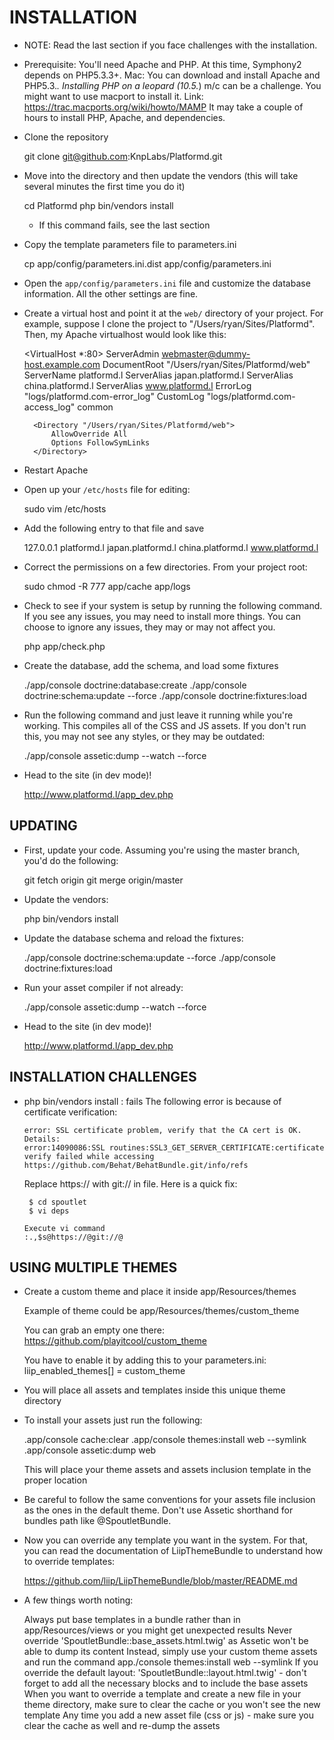 INSTALLATION
============

* NOTE: Read the last section if you face challenges with the installation.


* Prerequisite:
    You'll need Apache and PHP. At this time, Symphony2 depends on PHP5.3.3+.
    Mac: You can download and install Apache and PHP5.3.*. Installing PHP on
      a leopard (10.5.*) m/c can be a challenge.  You might want to use macport
      to install it.
		Link: https://trac.macports.org/wiki/howto/MAMP
      It may take a couple of hours to install PHP, Apache, and dependencies.


* Clone the repository

    git clone git@github.com:KnpLabs/Platformd.git


* Move into the directory and then update the vendors (this will take several
    minutes the first time you do it)

    cd Platformd
    php bin/vendors install

    - If this command fails, see the last section


* Copy the template parameters file to parameters.ini

    cp app/config/parameters.ini.dist app/config/parameters.ini

* Open the `app/config/parameters.ini` file and customize the database
    information. All the other settings are fine.

* Create a virtual host and point it at the `web/` directory of your
    project. For example, suppose I clone the project to "/Users/ryan/Sites/Platformd".
    Then, my Apache virtualhost would look like this:

    <VirtualHost *:80>
        ServerAdmin webmaster@dummy-host.example.com
        DocumentRoot "/Users/ryan/Sites/Platformd/web"
        ServerName platformd.l
        ServerAlias japan.platformd.l
        ServerAlias china.platformd.l
        ServerAlias www.platformd.l
        ErrorLog "logs/platformd.com-error_log"
        CustomLog "logs/platformd.com-access_log" common

        <Directory "/Users/ryan/Sites/Platformd/web">
            AllowOverride All
            Options FollowSymLinks
        </Directory>
    </VirtualHost>

* Restart Apache

* Open up your `/etc/hosts` file for editing:

    sudo vim /etc/hosts

* Add the following entry to that file and save

    127.0.0.1       platformd.l japan.platformd.l china.platformd.l www.platformd.l

* Correct the permissions on a few directories. From your project root:

    sudo chmod -R 777 app/cache app/logs

* Check to see if your system is setup by running the following command.
    If you see any issues, you may need to install more things. You can
    choose to ignore any issues, they may or may not affect you.

    php app/check.php

* Create the database, add the schema, and load some fixtures

    ./app/console doctrine:database:create
    ./app/console doctrine:schema:update --force
    ./app/console doctrine:fixtures:load

* Run the following command and just leave it running while you're working.
    This compiles all of the CSS and JS assets. If you don't run this, you
    may not see any styles, or they may be outdated:

    ./app/console assetic:dump --watch --force

* Head to the site (in dev mode)!

   http://www.platformd.l/app_dev.php

UPDATING
--------

* First, update your code. Assuming you're using the master branch, you'd
    do the following:

    git fetch origin
    git merge origin/master

* Update the vendors:

    php bin/vendors install

* Update the database schema and reload the fixtures:

    ./app/console doctrine:schema:update --force
    ./app/console doctrine:fixtures:load

* Run your asset compiler if not already:

    ./app/console assetic:dump --watch --force

* Head to the site (in dev mode)!

   http://www.platformd.l/app_dev.php




INSTALLATION CHALLENGES
-----------------------

* php bin/vendors install : fails
    The following error is because of certificate verification:

      error: SSL certificate problem, verify that the CA cert is OK. Details:
      error:14090086:SSL routines:SSL3_GET_SERVER_CERTIFICATE:certificate verify failed while accessing https://github.com/Behat/BehatBundle.git/info/refs

    Replace https:// with git:// in <deps> file. Here is a quick fix:

       $ cd spoutlet
       $ vi deps

	  Execute vi command
	  :.,$s@https://@git://@


USING MULTIPLE THEMES
-----------------------

* Create a custom theme and place it inside app/Resources/themes

    Example of theme could be app/Resources/themes/custom_theme

    You can grab an empty one there:
      https://github.com/playitcool/custom_theme

    You have to enable it by adding this to your parameters.ini:
      liip_enabled_themes[] = custom_theme

* You will place all assets and templates inside this unique theme directory

* To install your assets just run the following:

    .app/console cache:clear
    .app/console themes:install web --symlink
    .app/console assetic:dump web

    This will place your theme assets and assets inclusion template in the proper location

* Be careful to follow the same conventions for your assets file inclusion as the ones in the default theme. Don't use Assetic shorthand for bundles path like @SpoutletBundle.

* Now you can override any template you want in the system. For that, you can read the documentation of LiipThemeBundle to understand how to override templates:

    https://github.com/liip/LiipThemeBundle/blob/master/README.md

* A few things worth noting:

    Always put base templates in a bundle rather than in app/Resources/views or you might get unexpected results
    Never override 'SpoutletBundle::base_assets.html.twig' as Assetic won't be able to dump its content
    Instead, simply use your custom theme assets and run the command app./console themes:install web --symlink
    If you override the default layout: 'SpoutletBundle::layout.html.twig' - don't forget to add all the necessary blocks and to include the base assets
    When you want to override a template and create a new file in your theme directory, make sure to clear the cache or you won't see the new template
    Any time you add a new asset file (css or js) - make sure you clear the cache as well and re-dump the assets
